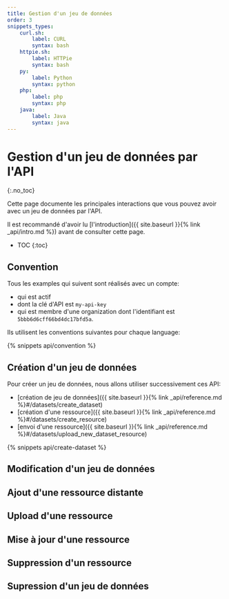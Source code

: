 ```yaml
---
title: Gestion d'un jeu de données
order: 3
snippets_types:
    curl.sh:
        label: CURL
        syntax: bash
    httpie.sh:
        label: HTTPie
        syntax: bash
    py:
        label: Python
        syntax: python
    php:
        label: php
        syntax: php
    java:
        label: Java
        syntax: java
---
```


# Gestion d'un jeu de données par l'API
{:.no_toc}

Cette page documente les principales interactions que vous pouvez avoir avec un jeu de données par l'API.

Il est recommandé d'avoir lu [l'introduction]({{ site.baseurl }}{% link _api/intro.md %}) avant de consulter cette page.


* TOC
{:toc}


## Convention

Tous les examples qui suivent sont réalisés avec un compte:
- qui est actif
- dont la clé d'API est `my-api-key`
- qui est membre d'une organization dont l'identifiant est `5bbb6d6cff66bd4dc17bfd5a`.

Ils utilisent les conventions suivantes pour chaque language:

{% snippets api/convention %}

## Création d'un jeu de données

Pour créer un jeu de données, nous allons utiliser successivement ces API:
- [création de jeu de données]({{ site.baseurl }}{% link _api/reference.md %}#/datasets/create_dataset)
- [création d'une ressource]({{ site.baseurl }}{% link _api/reference.md %}#/datasets/create_resource)
- [envoi d'une ressource]({{ site.baseurl }}{% link _api/reference.md %}#/datasets/upload_new_dataset_resource)

{% snippets api/create-dataset %}

## Modification d'un jeu de données

## Ajout d'une ressource distante

## Upload d'une ressource

## Mise à jour d'une ressource

## Suppression d'un ressource

## Supression d'un jeu de données
